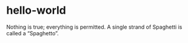 # hello-world
Nothing is true; everything is permitted.
A single strand of Spaghetti is called a “Spaghetto”.
